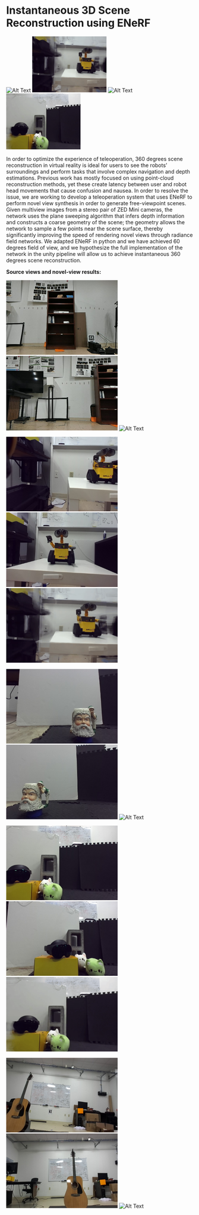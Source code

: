 
# Instantaneous 3D Scene Reconstruction using ENeRF



<img src="armcam.gif" alt="Alt Text" width="200" height="150">  <img src="walle.gif" alt="Alt Text" width="200" height="150"> <img src="santa.gif" alt="Alt Text" width="200" height="150"> <img src="bunnies.gif" alt="Alt Text" width="200" height="150"> 

In order to optimize the experience of teleoperation, 360 degrees scene reconstruction in virtual reality is ideal for users to see the robots’ surroundings and perform tasks that involve complex navigation and depth estimations. Previous work has mostly focused on using point-cloud reconstruction methods, yet these create latency between user and robot head movements that cause confusion and nausea. In order to resolve the issue, we are working to develop a teleoperation system that uses ENeRF to perform novel view synthesis in order to generate free-viewpoint scenes. Given multiview images from a stereo pair of ZED Mini cameras, the network uses the plane sweeping algorithm that infers depth information and constructs a coarse geometry of the scene; the geometry allows the network to sample a few points near the scene surface, thereby significantly improving the speed of rendering novel views through radiance field networks. We adapted ENeRF in python and we have achieved 60 degrees field of view, and we hypothesize the full implementation of the network in the unity pipeline will allow us to achieve instantaneous 360 degrees scene reconstruction.                                                                                                                                   

**Source views and novel-view results:**

<img src="-0.67.jpg" alt="Alt Text" width="300" height="200">  <img src="0.67.jpg" alt="Alt Text" width="300" height="200"> <img src="armcam.gif" alt="Alt Text" width="300" height="200"> 

<img src="demo_wall3_src2.png" alt="Alt Text" width="300" height="200">  <img src="demo_walle_src1.png" alt="Alt Text" width="300" height="200">     <img src="walle.gif" alt="Alt Text" width="300" height="200">

<img src="santa1.png" alt="Alt Text" width="300" height="200">  <img src="santa2.png" alt="Alt Text" width="300" height="200"> <img src="santa.gif" alt="Alt Text" width="300" height="200"> 

<img src="bunnies1.png" alt="Alt Text" width="300" height="200">  <img src="bunnies2.png" alt="Alt Text" width="300" height="200"> <img src="bunnies.gif" alt="Alt Text" width="300" height="200"> 

<img src="guitar1.png" alt="Alt Text" width="300" height="200">  <img src="guitar2.png" alt="Alt Text" width="300" height="200"> <img src="guitar.gif" alt="Alt Text" width="300" height="200"> 
